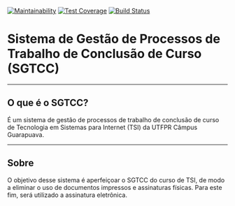 [![Maintainability](https://api.codeclimate.com/v1/badges/390307da2efc215ddb48/maintainability)](https://codeclimate.com/github/utfpr-gp-tsi/SGTCC/maintainability)
[![Test Coverage](https://api.codeclimate.com/v1/badges/390307da2efc215ddb48/test_coverage)](https://codeclimate.com/github/utfpr-gp-tsi/SGTCC/test_coverage)
[![Build Status](https://travis-ci.org/utfpr-gp-tsi/SGTCC.svg?branch=development)](https://travis-ci.org/utfpr-gp-tsi/SGTCC)

# Sistema de Gestão de Processos de Trabalho de Conclusão de Curso (SGTCC)

----
## O que é o SGTCC?

É um sistema de gestão de processos de trabalho de conclusão de curso de Tecnologia em Sistemas para Internet (TSI) da UTFPR Câmpus Guarapuava.

----

## Sobre

O objetivo desse sistema é aperfeiçoar o SGTCC do curso de TSI, de modo a eliminar o uso de documentos impressos e assinaturas físicas. Para este fim, será utilizado a assinatura eletrônica.


